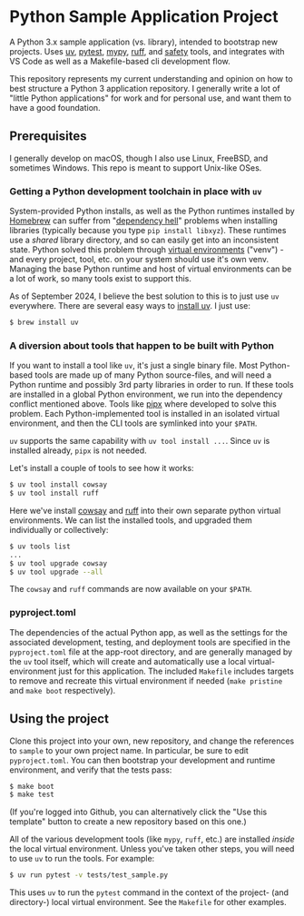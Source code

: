 # Python Sample Application Project

A Python 3.x sample application (vs. library), intended to bootstrap new projects. Uses
[uv](https://github.com/astral-sh/uv), [pytest](https://pytest.org/),
[mypy](https://www.mypy-lang.org), [ruff](https://github.com/astral-sh/ruff), and
[safety](https://github.com/pyupio/safety) tools, and integrates with VS Code as well as a
Makefile-based cli development flow.

This repository represents my current understanding and opinion on how to best structure a
Python 3 application repository. I generally write a lot of "little Python applications"
for work and for personal use, and want them to have a good foundation.

## Prerequisites

I generally develop on macOS, though I also use Linux, FreeBSD, and sometimes
Windows. This repo is meant to support Unix-like OSes.

### Getting a Python development toolchain in place with `uv`

System-provided Python installs, as well as the Python runtimes installed by
[Homebrew](https://brew.sh) can suffer from "[dependency
hell](https://en.wikipedia.org/wiki/Dependency_hell)" problems when installing libraries
(typically because you type `pip install libxyz`). These runtimes use a _shared_ library
directory, and so can easily get into an inconsistent state. Python solved this problem
through [virtual environments](https://docs.python.org/3/tutorial/venv.html) ("venv") -
and every project, tool, etc. on your system should use it's own venv. Managing the base
Python runtime and host of virtual environments can be a lot of work, so many tools exist
to support this.

As of September 2024, I believe the best solution to this is to just use `uv`
everywhere. There are several easy ways to [install
uv](https://docs.astral.sh/uv/getting-started/installation/). I just use:

```sh
$ brew install uv
```

### A diversion about tools that happen to be built with Python

If you want to install a tool like `uv`, it's just a single binary file. Most Python-based
tools are made up of many Python source-files, and will need a Python runtime and possibly
3rd party libraries in order to run. If these tools are installed in a global Python
environment, we run into the dependency conflict mentioned above. Tools like
[pipx](https://github.com/pypa/pipx) where developed to solve this problem. Each
Python-implemented tool is installed in an isolated virtual environment, and then the CLI
tools are symlinked into your `$PATH`.

`uv` supports the same capability with `uv tool install ...`. Since `uv` is installed
already, `pipx` is not needed.

Let's install a couple of tools to see how it works:

```sh
$ uv tool install cowsay
$ uv tool install ruff
```

Here we've install [cowsay](https://pypi.org/project/cowsay/) and
[ruff](https://github.com/astral-sh/ruff) into their own separate python virtual
environments. We can list the installed tools, and upgraded them individually or
collectively:

```sh
$ uv tools list
...
$ uv tool upgrade cowsay
$ uv tool upgrade --all
```

The `cowsay` and `ruff` commands are now available on your `$PATH`.

### pyproject.toml

The dependencies of the actual Python app, as well as the settings for the associated
development, testing, and deployment tools are specified in the `pyproject.toml` file at
the app-root directory, and are generally managed by the `uv` tool itself, which will
create and automatically use a local virtual-environment just for this application. The
included `Makefile` includes targets to remove and recreate this virtual environment if
needed (`make pristine` and `make boot` respectively).

## Using the project

Clone this project into your own, new repository, and change the references to `sample` to
your own project name. In particular, be sure to edit `pyproject.toml`. You can then
bootstrap your development and runtime environment, and verify that the tests pass:

```sh
$ make boot
$ make test
```

(If you're logged into Github, you can alternatively click the "Use this template" button
to create a new repository based on this one.)

All of the various development tools (like `mypy`, `ruff`, etc.) are installed *inside*
the local virtual environment. Unless you've taken other steps, you will need to use
`uv` to run the tools. For example:

```sh
$ uv run pytest -v tests/test_sample.py
```

This uses `uv` to run the `pytest` command in the context of the project- (and
directory-) local virtual environment. See the `Makefile` for other examples.
